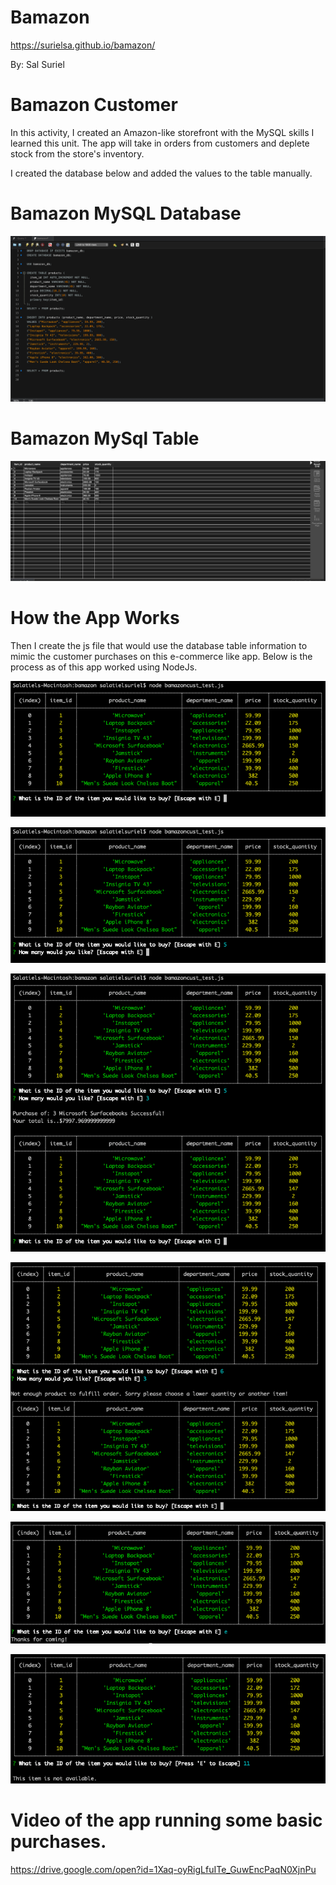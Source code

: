 # Bamazon

https://surielsa.github.io/bamazon/

By: Sal Suriel

# Bamazon Customer

In this activity, I created an Amazon-like storefront with the MySQL skills I learned this unit. 
The app will take in orders from customers and deplete stock from the store's inventory. 


I created the database below and added the values to the table manually. 

# Bamazon MySQL Database

![](images/bamazon_database.png)

# Bamazon MySql Table

![](images/bamazon_mysql_table.png)

# How the App Works

Then I create the js file that would use the database table information to mimic the customer purchases on this e-commerce like app. Below is the process as of this app worked using NodeJs.


![](images/bamazonjs1.png)

![](images/bamazonjs2.png)

![](images/bamazonjs3.png)

![](images/bamazonjs4.png)

![](images/bamazonjs5.png)

![](images/bamazonjs6.png)

# Video of the app running some basic purchases.

https://drive.google.com/open?id=1Xaq-oyRigLfuITe_GuwEncPaqN0XjnPu

